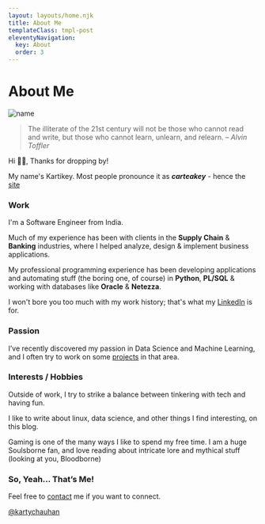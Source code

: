 ```yaml
---
layout: layouts/home.njk
title: About Me
templateClass: tmpl-post
eleventyNavigation:
  key: About
  order: 3
---
```


<h1>About Me</h1>

<div class="float-right m-1 mr-3 p-4 w-32 h-32 relative flex justify-center items-center overflow-hidden rounded-full bg-gray-400  dark:bg-gray-300">
<img alt="name" src="/img/avatar.png" class='rounded-full'/>
</div>

> The illiterate of the 21st century will not be those who cannot read and write, but those who
> cannot learn, unlearn, and relearn. – _Alvin Toffler_

Hi 👋🏼, Thanks for dropping by!

My name's Kartikey. Most people pronounce it as **_carteakey_** - hence the [site](https://carteakey.dev)

### Work

I'm a Software Engineer from India.

Much of my experience has been with clients in the **Supply Chain** & **Banking** industries, where I helped analyze, design & implement business applications.

My professional programming experience has been developing applications and automating stuff (the boring one, of course) in **Python**, **PL/SQL** & working with databases like **Oracle** & **Netezza**.

I won't bore you too much with my work history; that's what my [LinkedIn](https://www.linkedin.com/in/kartikeychauhan) is for.

### Passion

I’ve recently discovered my passion in Data Science and Machine Learning, and I often try to work on some [projects](https://github.com/carteakey) in that area.

### Interests / Hobbies

Outside of work, I try to strike a balance between tinkering with tech and having fun.

I like to write about linux, data science, and other things I find interesting, on this blog.

Gaming is one of the many ways I like to spend my free time. I am a huge Soulsborne fan, and love reading about intricate lore and mythical stuff (looking at you, Bloodborne)

### So, Yeah… That’s Me!

Feel free to [contact](mailto:kartikeychauhan27@gmail.com) me if you want to connect.


<a href="https://twitter.com/kartychauhan?ref_src=twsrc%5Etfw" class="twitter-follow-button" data-show-count="false">@kartychauhan</a><script async src="https://platform.twitter.com/widgets.js" charset="utf-8"></script>
